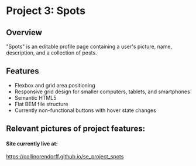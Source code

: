 # Project 3: Spots

## Overview  

"Spots" is an editable profile page containing a user's picture, name, description, and a collection of posts.

## Features

* Flexbox and grid area positioning
* Responsive grid design for smaller computers, tablets, and smartphones
* Semantic HTML5
* Flat BEM file structure
* Currently non-functional buttons with hover state changes

## Relevant pictures of project features:



#### Site currently live at:

https://collinorendorff.github.io/se_project_spots
